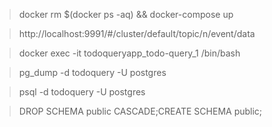> docker rm $(docker ps -aq) && docker-compose up

> http://localhost:9991/#/cluster/default/topic/n/event/data

> docker exec -it todoqueryapp_todo-query_1 /bin/bash

> pg_dump -d todoquery -U postgres

> psql -d todoquery -U postgres

> DROP SCHEMA public CASCADE;CREATE SCHEMA public;
